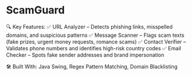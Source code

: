 # ScamGuard
🔍 Key Features:
✅ URL Analyzer – Detects phishing links, misspelled domains, and suspicious patterns
✅ Message Scanner – Flags scam texts (fake prizes, urgent money requests, romance scams)
✅ Contact Verifier – Validates phone numbers and identifies high-risk country codes
✅ Email Checker – Spots fake sender addresses and brand impersonation

🛠️ Built With: Java Swing, Regex Pattern Matching, Domain Blacklisting
